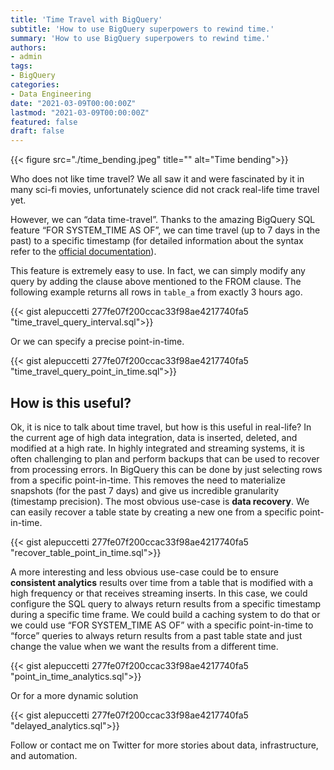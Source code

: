 ```yaml
---
title: 'Time Travel with BigQuery'
subtitle: 'How to use BigQuery superpowers to rewind time.'
summary: 'How to use BigQuery superpowers to rewind time.'
authors:
- admin
tags:
- BigQuery
categories:
- Data Engineering
date: "2021-03-09T00:00:00Z"
lastmod: "2021-03-09T00:00:00Z"
featured: false
draft: false
---
```


{{< figure src="./time_bending.jpeg" title="" alt="Time bending">}}

Who does not like time travel? We all saw it and were fascinated by it in many sci-fi movies, unfortunately science did not crack real-life time travel yet.

However, we can “data time-travel”. Thanks to the amazing BigQuery SQL feature “FOR SYSTEM_TIME AS OF”, we can time travel (up to 7 days in the past) to a specific timestamp (for detailed information about the syntax refer to the [official documentation](https://cloud.google.com/bigquery/docs/reference/standard-sql/query-syntax#for_system_time_as_of)).

This feature is extremely easy to use. In fact, we can simply modify any query by adding the  clause above mentioned to the FROM clause. The following example returns all rows in  `table_a` from exactly 3 hours ago.

{{< gist alepuccetti 277fe07f200ccac33f98ae4217740fa5 "time_travel_query_interval.sql">}}

Or we can specify a precise point-in-time.

{{< gist alepuccetti 277fe07f200ccac33f98ae4217740fa5 "time_travel_query_point_in_time.sql">}}


## How is this useful?
Ok, it is nice to talk about time travel, but how is this useful in real-life?
In the current age of high data integration, data is inserted, deleted, and modified at a high rate. In highly integrated and streaming systems, it is often challenging to plan and perform backups that can be used to recover from processing errors. In BigQuery this can be done by just selecting rows from a specific point-in-time. This removes the need to materialize snapshots (for the past 7 days) and give us incredible granularity (timestamp precision).
The most obvious use-case is **data recovery**. We can easily recover a table state by creating a new one from a specific point-in-time.

{{< gist alepuccetti 277fe07f200ccac33f98ae4217740fa5 "recover_table_point_in_time.sql">}}

A more interesting and less obvious use-case could be to ensure **consistent analytics** results over time from a table that is modified with a high frequency or that  receives streaming inserts.
In this case, we could configure the SQL query to always return results from a specific timestamp during a specific time frame. We could build a caching system to do that or we could use “FOR SYSTEM_TIME AS OF” with a specific point-in-time to “force” queries to always return results from a past table state and just change the value when we want the results from a different time.

{{< gist alepuccetti 277fe07f200ccac33f98ae4217740fa5 "point_in_time_analytics.sql">}}

Or for a more dynamic solution

{{< gist alepuccetti 277fe07f200ccac33f98ae4217740fa5 "delayed_analytics.sql">}}

Follow or contact me on Twitter for more stories about data, infrastructure, and automation.
